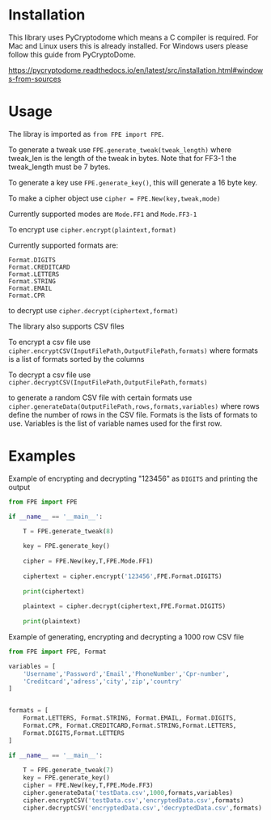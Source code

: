 # Installation

This library uses PyCryptodome which means a C compiler is required.
For Mac and Linux users this is already installed. For Windows users please
follow this guide from PyCryptoDome.

https://pycryptodome.readthedocs.io/en/latest/src/installation.html#windows-from-sources

# Usage

The libray is imported as `from FPE import FPE`.

To generate a tweak use `FPE.generate_tweak(tweak_length)` where tweak_len is the
length of the tweak in bytes. Note that for FF3-1 the tweak_length must be 7 bytes.

To generate a key use `FPE.generate_key()`, this will generate a 16 byte key.

To make a cipher object use `cipher = FPE.New(key,tweak,mode)`

Currently supported modes are `Mode.FF1` and `Mode.FF3-1`

To encrypt use `cipher.encrypt(plaintext,format)`

Currently supported formats are:

`Format.DIGITS`\
`Format.CREDITCARD`\
`Format.LETTERS`\
`Format.STRING`\
`Format.EMAIL`\
`Format.CPR`

to decrypt use `cipher.decrypt(ciphertext,format)`

The library also supports CSV files

To encrypt a csv file use `cipher.encryptCSV(InputFilePath,OutputFilePath,formats)`
where formats is a list of formats sorted by the columns

To decrypt a csv file use `cipher.decryptCSV(InputFilePath,OutputFilePath,formats)`

to generate a random CSV file with certain formats use 
`cipher.generateData(OutputFilePath,rows,formats,variables)` where rows
define the number of rows in the CSV file. Formats is the lists of formats
to use. Variables is the list of variable names used for the first row.

# Examples

Example of encrypting and decrypting "123456" as `DIGITS` and printing the output

```Python
from FPE import FPE

if __name__ == '__main__':

	T = FPE.generate_tweak(8)
	
	key = FPE.generate_key()
	
	cipher = FPE.New(key,T,FPE.Mode.FF1)
	
	ciphertext = cipher.encrypt('123456',FPE.Format.DIGITS)
	
	print(ciphertext)
	
	plaintext = cipher.decrypt(ciphertext,FPE.Format.DIGITS)
	
	print(plaintext)
```

Example of generating, encrypting and decrypting a 1000 row CSV file

```Python
from FPE import FPE, Format

variables = [
	'Username','Password','Email','PhoneNumber','Cpr-number',
	'Creditcard','adress','city','zip','country'
]


formats = [
	Format.LETTERS, Format.STRING, Format.EMAIL, Format.DIGITS,
	Format.CPR, Format.CREDITCARD,Format.STRING,Format.LETTERS,
	Format.DIGITS,Format.LETTERS
]

if __name__ == '__main__':
	
	T = FPE.generate_tweak(7)
	key = FPE.generate_key()
	cipher = FPE.New(key,T,FPE.Mode.FF3)
	cipher.generateData('testData.csv',1000,formats,variables)
	cipher.encryptCSV('testData.csv','encryptedData.csv',formats)
	cipher.decryptCSV('encryptedData.csv','decryptedData.csv',formats)

```